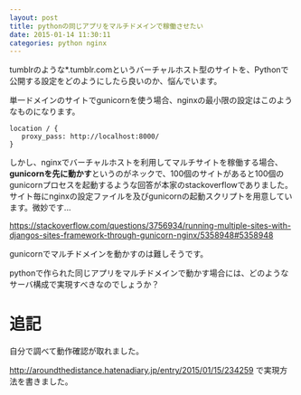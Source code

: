 ```yaml
---
layout: post
title: pythonの同じアプリをマルチドメインで稼働させたい
date: 2015-01-14 11:30:11
categories: python nginx
---
```

<p>tumblrのような*.tumblr.comというバーチャルホスト型のサイトを、Pythonで公開する設定をどのようにしたら良いのか、悩んでいます。</p>

<p>単一ドメインのサイトでgunicornを使う場合、nginxの最小限の設定はこのようなものになります。</p>

<pre class="lang-none prettyprint-override"><code>location / {
   proxy_pass: http://localhost:8000/
}
</code></pre>

<p>しかし、nginxでバーチャルホストを利用してマルチサイトを稼働する場合、<b>gunicornを先に動かす</b>というのがネックで、100個のサイトがあると100個のgunicornプロセスを起動するような回答が本家のstackoverflowでありました。サイト毎にnginxの設定ファイルを及びgunicornの起動スクリプトを用意しています。微妙です...</p>

<p><a href="https://stackoverflow.com/questions/3756934/running-multiple-sites-with-djangos-sites-framework-through-gunicorn-nginx/5358948#5358948">https://stackoverflow.com/questions/3756934/running-multiple-sites-with-djangos-sites-framework-through-gunicorn-nginx/5358948#5358948</a></p>

<p>gunicornでマルチドメインを動かすのは難しそうです。</p>

<p>pythonで作られた同じアプリをマルチドメインで動かす場合には、どのようなサーバ構成で実現すべきなのでしょうか？ </p>

<h1>追記</h1>

<p>自分で調べて動作確認が取れました。</p>

<p><a href="http://aroundthedistance.hatenadiary.jp/entry/2015/01/15/234259" rel="nofollow noreferrer">http://aroundthedistance.hatenadiary.jp/entry/2015/01/15/234259</a> で実現方法を書きました。</p>
